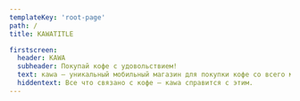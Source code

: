 ```yaml
---
templateKey: 'root-page'
path: /
title: KAWATITLE

firstscreen:
  header: KAWA
  subheader: Покупай кофе с удовольствием!
  text: кawa – уникальный мобильный магазин для покупки кофе со всего мира. Известные кофейные бренды по лучшей цене, рецепты, приготовления кофе, кофейная карта, ваш персональный бариста, невероятные предсказания.
  hiddentext: Все что связано с кофе — кawa справится с этим.
---
```

